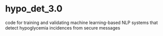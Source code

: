# hypo_det_3.0
code for training and validating machine learning-based NLP systems that detect hypoglycemia incidences from secure messages
